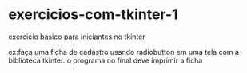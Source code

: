 # exercicios-com-tkinter-1
 exercicio basico para iniciantes no tkinter

ex:faça uma ficha de cadastro usando radiobutton em uma tela com a biblioteca tkinter. 
o programa no final deve imprimir a ficha 